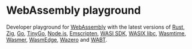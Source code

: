 # WebAssembly playground

Developer playground for [WebAssembly](https://webassembly.org) with the latest versions of
[Rust](https://rust-lang.org),
[Zig](https://ziglang.org),
[Go](https://go.dev),
[TinyGo](https://tinygo.org),
[Node.js](https://nodejs.org),
[Emscripten](https://emscripten.org),
[WASI SDK](https://wasi.dev),
[WASIX libc](https://wasix.org),
[Wasmtime](https://wasmtime.dev),
[Wasmer](https://wasmer.io),
[WasmEdge](https://wasmedge.org),
[Wazero](https://wazero.io) and
[WABT](https://github.com/WebAssembly/wabt).

